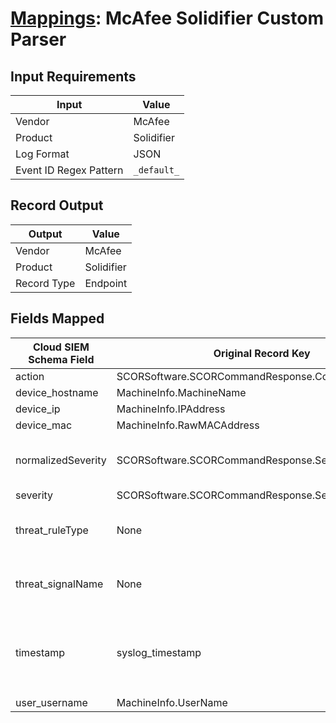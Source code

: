 # [Mappings](README.md): McAfee Solidifier Custom Parser

## Input Requirements

|Input|Value|
|-----|-----|
|Vendor|McAfee|
|Product|Solidifier|
|Log Format|JSON|
|Event ID Regex Pattern|`_default_`|

## Record Output

|Output|Value|
|------|-----|
|Vendor|McAfee|
|Product|Solidifier|
|Record Type|Endpoint|

## Fields Mapped

|Cloud SIEM Schema Field|Original Record Key|Notes|
|-----------------------|-------------------|-----|
|action|SCORSoftware.SCORCommandResponse.CommandExecuted||
|device_hostname|MachineInfo.MachineName||
|device_ip|MachineInfo.IPAddress||
|device_mac|MachineInfo.RawMACAddress||
|normalizedSeverity|SCORSoftware.SCORCommandResponse.Severity|This is a lookup field. More info to come in the catalog later...|
|severity|SCORSoftware.SCORCommandResponse.Severity||
|threat_ruleType|None|The static text `direct` is populated in this schema field.|
|threat_signalName|None|The static text `Alert` is populated in this schema field.|
|timestamp|syslog_timestamp|We expect the orginal record value of `syslog_timestamp` is in the format `yyyy-MM-dd'T'HH:mm:ss.S'Z'`|
|user_username|MachineInfo.UserName||


